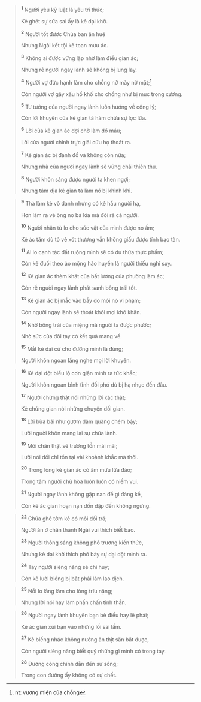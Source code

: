 
> <sup><b>1</b></sup> Người yêu kỷ luật là yêu tri thức;
> 
> Kẻ ghét sự sửa sai ấy là kẻ dại khờ.
> 
> <sup><b>2</b></sup> Người tốt được Chúa ban ân huệ
> 
> Nhưng Ngài kết tội kẻ toan mưu ác.
> 
> <sup><b>3</b></sup> Không ai được vững lập nhờ làm điều gian ác;
> 
> Nhưng rễ người ngay lành sẽ không bị lung lay.
> 
> <sup><b>4</b></sup> Người vợ đức hạnh làm cho chồng nở mày nở mặt;[^1]
> 
> Còn người vợ gây xấu hổ khổ cho chồng như bị mục trong xương.
> 
> <sup><b>5</b></sup> Tư tưởng của người ngay lành luôn hướng về công lý;
> 
> Còn lời khuyên của kẻ gian tà hàm chứa sự lọc lừa.
> 
> <sup><b>6</b></sup> Lời của kẻ gian ác đợi chờ làm đổ máu;
> 
> Lời của người chính trực giải cứu họ thoát ra.
> 
> <sup><b>7</b></sup> Kẻ gian ác bị đánh đổ và không còn nữa;
> 
> Nhưng nhà của người ngay lành sẽ vững chãi thiên thu.
> 
> <sup><b>8</b></sup> Người khôn sáng được người ta khen ngợi;
> 
> Nhưng tâm địa kẻ gian tà làm nó bị khinh khi.
>


> <sup><b>9</b></sup> Thà làm kẻ vô danh nhưng có kẻ hầu người hạ,
> 
> Hơn làm ra vẻ ông nọ bà kia mà đói rã cả người.
> 
> <sup><b>10</b></sup> Người nhân từ lo cho súc vật của mình được no ấm;
> 
> Kẻ ác tâm dù tỏ vẻ xót thương vẫn không giấu được tính bạo tàn.
> 
> <sup><b>11</b></sup> Ai lo canh tác đất ruộng mình sẽ có dư thừa thực phẩm;
> 
> Còn kẻ đuổi theo ảo mộng hão huyền là người thiếu nghĩ suy.
> 
> <sup><b>12</b></sup> Kẻ gian ác thèm khát của bất lương của phường làm ác;
> 
> Còn rễ người ngay lành phát sanh bông trái tốt.
> 
> <sup><b>13</b></sup> Kẻ gian ác bị mắc vào bẫy do môi nó vi phạm;
> 
> Còn người ngay lành sẽ thoát khỏi mọi khó khăn.
> 
> <sup><b>14</b></sup> Nhờ bông trái của miệng mà người ta được phước;
> 
> Nhờ sức của đôi tay có kết quả mang về.
> 
> <sup><b>15</b></sup> Mắt kẻ dại cứ cho đường mình là đúng;
> 
> Người khôn ngoan lắng nghe mọi lời khuyên.
>


> <sup><b>16</b></sup> Kẻ dại dột biểu lộ cơn giận mình ra tức khắc;
> 
> Người khôn ngoan bình tĩnh đối phó dù bị hạ nhục đến đâu.
> 
> <sup><b>17</b></sup> Người chứng thật nói những lời xác thật;
> 
> Kẻ chứng gian nói những chuyện dối gian.
> 
> <sup><b>18</b></sup> Lời bừa bãi như gươm đâm quàng chém bậy;
> 
> Lưỡi người khôn mang lại sự chữa lành.
> 
> <sup><b>19</b></sup> Môi chân thật sẽ trường tồn mãi mãi;
> 
> Lưỡi nói dối chỉ tồn tại vài khoảnh khắc mà thôi.
> 
> <sup><b>20</b></sup> Trong lòng kẻ gian ác có âm mưu lừa đảo;
> 
> Trong tâm người chủ hòa luôn luôn có niềm vui.
> 
> <sup><b>21</b></sup> Người ngay lành không gặp nan đề gì đáng kể,
> 
> Còn kẻ ác gian hoạn nạn dồn dập đến không ngừng.
>


> <sup><b>22</b></sup> Chúa ghê tởm kẻ có môi dối trá;
> 
> Người ăn ở chân thành Ngài vui thích biết bao.
> 
> <sup><b>23</b></sup> Người thông sáng không phô trương kiến thức,
> 
> Nhưng kẻ dại khờ thích phô bày sự dại dột mình ra.
> 
> <sup><b>24</b></sup> Tay người siêng năng sẽ chỉ huy;
> 
> Còn kẻ lười biếng bị bắt phải làm lao dịch.
>


> <sup><b>25</b></sup> Nỗi lo lắng làm cho lòng trĩu nặng;
> 
> Nhưng lời nói hay làm phấn chấn tinh thần.
>


> <sup><b>26</b></sup> Người ngay lành khuyên bạn bè điều hay lẽ phải;
> 
> Kẻ ác gian xúi bạn vào những lối sai lầm.
> 
> <sup><b>27</b></sup> Kẻ biếng nhác không nướng ăn thịt săn bắt được,
> 
> Còn người siêng năng biết quý những gì mình có trong tay.
> 
> <sup><b>28</b></sup> Ðường công chính dẫn đến sự sống;
> 
> Trong con đường ấy không có sự chết.
>

[^1]: nt: vương miện của chồng
